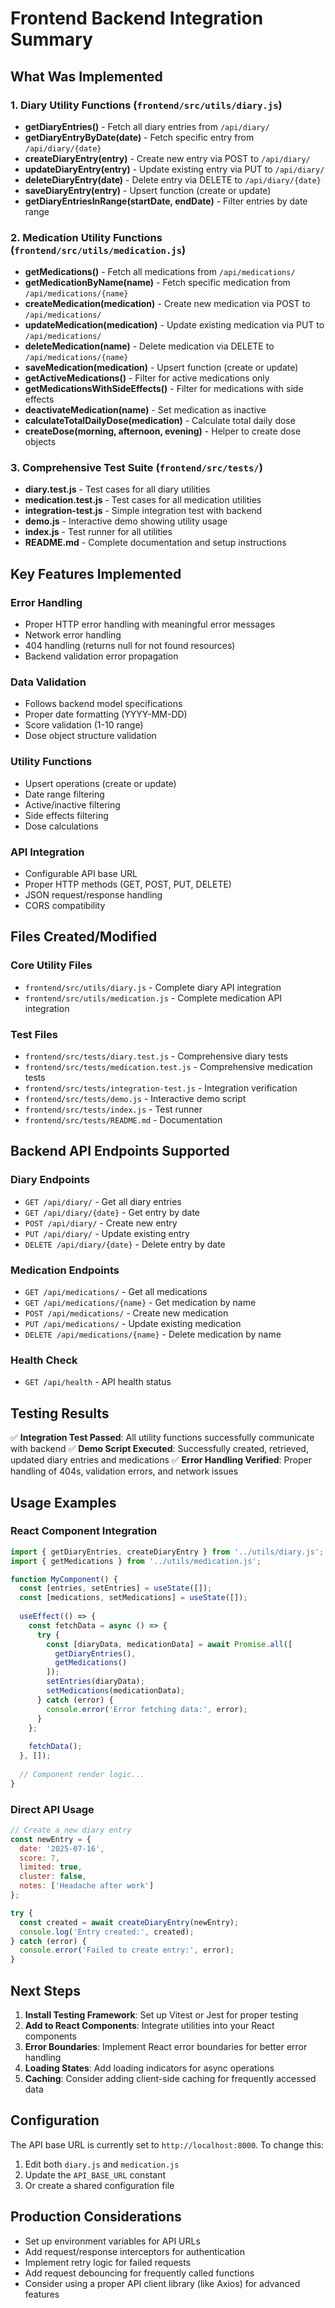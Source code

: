 # Frontend Backend Integration Summary

## What Was Implemented

### 1. Diary Utility Functions (`frontend/src/utils/diary.js`)
- **getDiaryEntries()** - Fetch all diary entries from `/api/diary/`
- **getDiaryEntryByDate(date)** - Fetch specific entry from `/api/diary/{date}`
- **createDiaryEntry(entry)** - Create new entry via POST to `/api/diary/`
- **updateDiaryEntry(entry)** - Update existing entry via PUT to `/api/diary/`
- **deleteDiaryEntry(date)** - Delete entry via DELETE to `/api/diary/{date}`
- **saveDiaryEntry(entry)** - Upsert function (create or update)
- **getDiaryEntriesInRange(startDate, endDate)** - Filter entries by date range

### 2. Medication Utility Functions (`frontend/src/utils/medication.js`)
- **getMedications()** - Fetch all medications from `/api/medications/`
- **getMedicationByName(name)** - Fetch specific medication from `/api/medications/{name}`
- **createMedication(medication)** - Create new medication via POST to `/api/medications/`
- **updateMedication(medication)** - Update existing medication via PUT to `/api/medications/`
- **deleteMedication(name)** - Delete medication via DELETE to `/api/medications/{name}`
- **saveMedication(medication)** - Upsert function (create or update)
- **getActiveMedications()** - Filter for active medications only
- **getMedicationsWithSideEffects()** - Filter for medications with side effects
- **deactivateMedication(name)** - Set medication as inactive
- **calculateTotalDailyDose(medication)** - Calculate total daily dose
- **createDose(morning, afternoon, evening)** - Helper to create dose objects

### 3. Comprehensive Test Suite (`frontend/src/tests/`)
- **diary.test.js** - Test cases for all diary utilities
- **medication.test.js** - Test cases for all medication utilities
- **integration-test.js** - Simple integration test with backend
- **demo.js** - Interactive demo showing utility usage
- **index.js** - Test runner for all utilities
- **README.md** - Complete documentation and setup instructions

## Key Features Implemented

### Error Handling
- Proper HTTP error handling with meaningful error messages
- Network error handling
- 404 handling (returns null for not found resources)
- Backend validation error propagation

### Data Validation
- Follows backend model specifications
- Proper date formatting (YYYY-MM-DD)
- Score validation (1-10 range)
- Dose object structure validation

### Utility Functions
- Upsert operations (create or update)
- Date range filtering
- Active/inactive filtering
- Side effects filtering
- Dose calculations

### API Integration
- Configurable API base URL
- Proper HTTP methods (GET, POST, PUT, DELETE)
- JSON request/response handling
- CORS compatibility

## Files Created/Modified

### Core Utility Files
- `frontend/src/utils/diary.js` - Complete diary API integration
- `frontend/src/utils/medication.js` - Complete medication API integration

### Test Files
- `frontend/src/tests/diary.test.js` - Comprehensive diary tests
- `frontend/src/tests/medication.test.js` - Comprehensive medication tests
- `frontend/src/tests/integration-test.js` - Integration verification
- `frontend/src/tests/demo.js` - Interactive demo script
- `frontend/src/tests/index.js` - Test runner
- `frontend/src/tests/README.md` - Documentation

## Backend API Endpoints Supported

### Diary Endpoints
- `GET /api/diary/` - Get all diary entries
- `GET /api/diary/{date}` - Get entry by date
- `POST /api/diary/` - Create new entry
- `PUT /api/diary/` - Update existing entry
- `DELETE /api/diary/{date}` - Delete entry by date

### Medication Endpoints
- `GET /api/medications/` - Get all medications
- `GET /api/medications/{name}` - Get medication by name
- `POST /api/medications/` - Create new medication
- `PUT /api/medications/` - Update existing medication
- `DELETE /api/medications/{name}` - Delete medication by name

### Health Check
- `GET /api/health` - API health status

## Testing Results

✅ **Integration Test Passed**: All utility functions successfully communicate with backend
✅ **Demo Script Executed**: Successfully created, retrieved, updated diary entries and medications
✅ **Error Handling Verified**: Proper handling of 404s, validation errors, and network issues

## Usage Examples

### React Component Integration
```javascript
import { getDiaryEntries, createDiaryEntry } from '../utils/diary.js';
import { getMedications } from '../utils/medication.js';

function MyComponent() {
  const [entries, setEntries] = useState([]);
  const [medications, setMedications] = useState([]);
  
  useEffect(() => {
    const fetchData = async () => {
      try {
        const [diaryData, medicationData] = await Promise.all([
          getDiaryEntries(),
          getMedications()
        ]);
        setEntries(diaryData);
        setMedications(medicationData);
      } catch (error) {
        console.error('Error fetching data:', error);
      }
    };
    
    fetchData();
  }, []);
  
  // Component render logic...
}
```

### Direct API Usage
```javascript
// Create a new diary entry
const newEntry = {
  date: '2025-07-16',
  score: 7,
  limited: true,
  cluster: false,
  notes: ['Headache after work']
};

try {
  const created = await createDiaryEntry(newEntry);
  console.log('Entry created:', created);
} catch (error) {
  console.error('Failed to create entry:', error);
}
```

## Next Steps

1. **Install Testing Framework**: Set up Vitest or Jest for proper testing
2. **Add to React Components**: Integrate utilities into your React components
3. **Error Boundaries**: Implement React error boundaries for better error handling
4. **Loading States**: Add loading indicators for async operations
5. **Caching**: Consider adding client-side caching for frequently accessed data

## Configuration

The API base URL is currently set to `http://localhost:8000`. To change this:

1. Edit both `diary.js` and `medication.js`
2. Update the `API_BASE_URL` constant
3. Or create a shared configuration file

## Production Considerations

- Set up environment variables for API URLs
- Add request/response interceptors for authentication
- Implement retry logic for failed requests
- Add request debouncing for frequently called functions
- Consider using a proper API client library (like Axios) for advanced features
